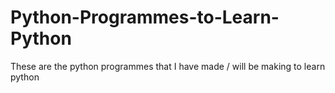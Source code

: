 # Python-Programmes-to-Learn-Python
These are the python programmes that I have made / will be making to learn python
